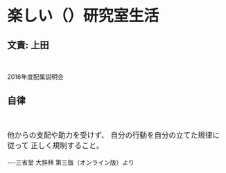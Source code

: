 <h1 style="font-size:250%">楽しい（）研究室生活</h1>
<h2>文責: 上田</h2>

<p>&nbsp;</p>
<p>2016年度配属説明会</p>

<!--nextpage-->

<h2>自律</h2>
　
<p style="font-size:120%">他からの支配や助力を受けず、
自分の行動を自分の立てた規律に従って
正しく規制すること。 </p>
<p>---三省堂 大辞林 第三版（オンライン版）より</p>


<!--nextpage-->

